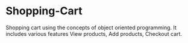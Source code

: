 # Shopping-Cart
Shopping cart using the concepts of object oriented programming.
It includes various features View products, Add products, Checkout cart.
